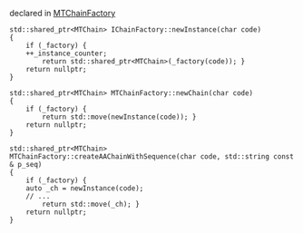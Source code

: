 
declared in [MTChainFactory](MTChainFactory.hpp.md)

~~~ { .cpp }
std::shared_ptr<MTChain> IChainFactory::newInstance(char code)
{
    if (_factory) {
	++_instance_counter;
        return std::shared_ptr<MTChain>(_factory(code)); }
    return nullptr;
}
~~~

~~~ { .cpp }
std::shared_ptr<MTChain> MTChainFactory::newChain(char code)
{
    if (_factory) {
        return std::move(newInstance(code)); }
    return nullptr;
}
~~~

~~~ { .cpp }
std::shared_ptr<MTChain> MTChainFactory::createAAChainWithSequence(char code, std::string const & p_seq)
{
    if (_factory) {
	auto _ch = newInstance(code);
	// ...
        return std::move(_ch); }
    return nullptr;
}
~~~

